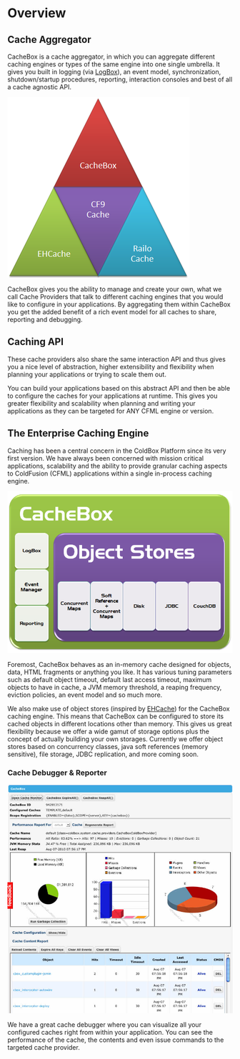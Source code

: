# Overview

## Cache Aggregator

CacheBox is a cache aggregator, in which you can aggregate different caching engines or types of the same engine into one single umbrella. It gives you built in logging \(via [LogBox](http://logbox.ortusbooks.com)\), an event model, synchronization, shutdown/startup procedures, reporting, interaction consoles and best of all a cache agnostic API.

![](../../.gitbook/assets/intro_cacheboxtriangle.png)

CacheBox gives you the ability to manage and create your own, what we call Cache Providers that talk to different caching engines that you would like to configure in your applications. By aggregating them within CacheBox you get the added benefit of a rich event model for all caches to share, reporting and debugging.

## Caching API

These cache providers also share the same interaction API and thus gives you a nice level of abstraction, higher extensibility and flexibility when planning your applications or trying to scale them out.

You can build your applications based on this abstract API and then be able to configure the caches for your applications at runtime. This gives you greater flexibility and scalability when planning and writing your applications as they can be targeted for ANY CFML engine or version.

## The Enterprise Caching Engine

Caching has been a central concern in the ColdBox Platform since its very first version. We have always been concerned with mission critical applications, scalability and the ability to provide granular caching aspects to ColdFusion \(CFML\) applications within a single in-process caching engine.

![](../../.gitbook/assets/intro_objectstores.png)

Foremost, CacheBox behaves as an in-memory cache designed for objects, data, HTML fragments or anything you like. It has various tuning parameters such as default object timeout, default last access timeout, maximum objects to have in cache, a JVM memory threshold, a reaping frequency, eviction policies, an event model and so much more.

We also make use of object stores \(inspired by [EHCache](http://ehcache.org)\) for the CacheBox caching engine. This means that CacheBox can be configured to store its cached objects in different locations other than memory. This gives us great flexibility because we offer a wide gamut of storage options plus the concept of actually building your own storages. Currently we offer object stores based on concurrency classes, java soft references \(memory sensitive\), file storage, JDBC replication, and more coming soon.

### Cache Debugger & Reporter

![](../../.gitbook/assets/cachemonitor%20%281%29.jpg)

We have a great cache debugger where you can visualize all your configured caches right from within your application. You can see the performance of the cache, the contents and even issue commands to the targeted cache provider.

